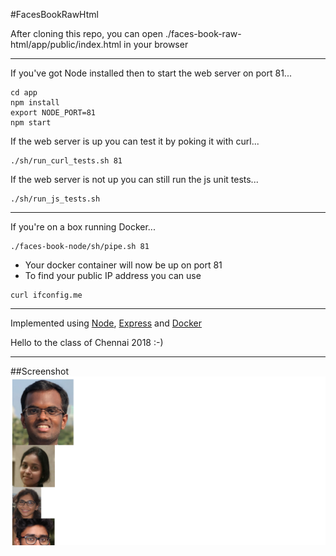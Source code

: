 #FacesBookRawHtml

After cloning this repo, you can open
./faces-book-raw-html/app/public/index.html in your
browser

- - - -

If you've got Node installed then to start the web server on port 81...
```
cd app
npm install
export NODE_PORT=81
npm start
```

If the web server is up you can test it by poking it with curl...
```
./sh/run_curl_tests.sh 81
```

If the web server is not up you can still run the js unit tests...
```
./sh/run_js_tests.sh
```

- - - -

If you're on a box running Docker...
```
./faces-book-node/sh/pipe.sh 81
```
- Your docker container will now be up on port 81
- To find your public IP address you can use
```
curl ifconfig.me
```

- - - -

Implemented using
[Node](https://nodejs.org/en/),
[Express](https://expressjs.com) and
[Docker](https://www.docker.com/)

Hello to the class of Chennai 2018 :-)

- - - -
##Screenshot
![screenshot](/img/faces-book.png)

